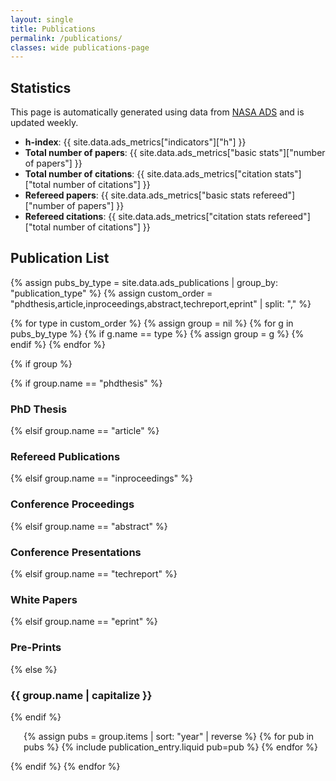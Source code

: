 ```yaml
---
layout: single
title: Publications
permalink: /publications/
classes: wide publications-page
---
```


## Statistics

This page is automatically generated using data from [NASA ADS]([https://ui.adsabs.harvard.edu](https://ui.adsabs.harvard.edu/search/q=orcid%3A0000-0001-6673-3432&sort=date%20desc,%20bibcode%20desc&p_=0)) and is updated weekly.

- **h-index**: {{ site.data.ads_metrics["indicators"]["h"] }}
- **Total number of papers**: {{ site.data.ads_metrics["basic stats"]["number of papers"] }}
- **Total number of citations**: {{ site.data.ads_metrics["citation stats"]["total number of citations"] }}
- **Refereed papers**: {{ site.data.ads_metrics["basic stats refereed"]["number of papers"] }}
- **Refereed citations**: {{ site.data.ads_metrics["citation stats refereed"]["total number of citations"] }}

## Publication List

{% assign pubs_by_type = site.data.ads_publications | group_by: "publication_type" %}
{% assign custom_order = "phdthesis,article,inproceedings,abstract,techreport,eprint" | split: "," %}

{% for type in custom_order %}
  {% assign group = nil %}
  {% for g in pubs_by_type %}
    {% if g.name == type %}
      {% assign group = g %}
    {% endif %}
  {% endfor %}

  {% if group %}
    
{% if group.name == "phdthesis" %}

<h3>PhD Thesis</h3>

{% elsif group.name == "article" %}

<h3>Refereed Publications</h3>

{% elsif group.name == "inproceedings" %}

<h3>Conference Proceedings</h3>

{% elsif group.name == "abstract" %}

<h3>Conference Presentations</h3>

{% elsif group.name == "techreport" %}

<h3>White Papers</h3>

{% elsif group.name == "eprint" %}

<h3>Pre-Prints</h3>

{% else %}

<h3>{{ group.name | capitalize }}</h3>

{% endif %}


<ol class="publication-list">
  
  {% assign pubs = group.items | sort: "year" | reverse %}
  {% for pub in pubs %}
    {% include publication_entry.liquid pub=pub %}
  {% endfor %}

</ol>

  {% endif %}
{% endfor %}

<style>
.publication-list {
  list-style-type: decimal;
  padding-left: 1.5em;
}
.publication-list li {
  margin-bottom: 1.2em;
  line-height: 1.5em;
}
.publication-list a {
  text-decoration: none;
  color: #0645ad;
}
.publication-list a:hover {
  text-decoration: underline;
}
</style>
